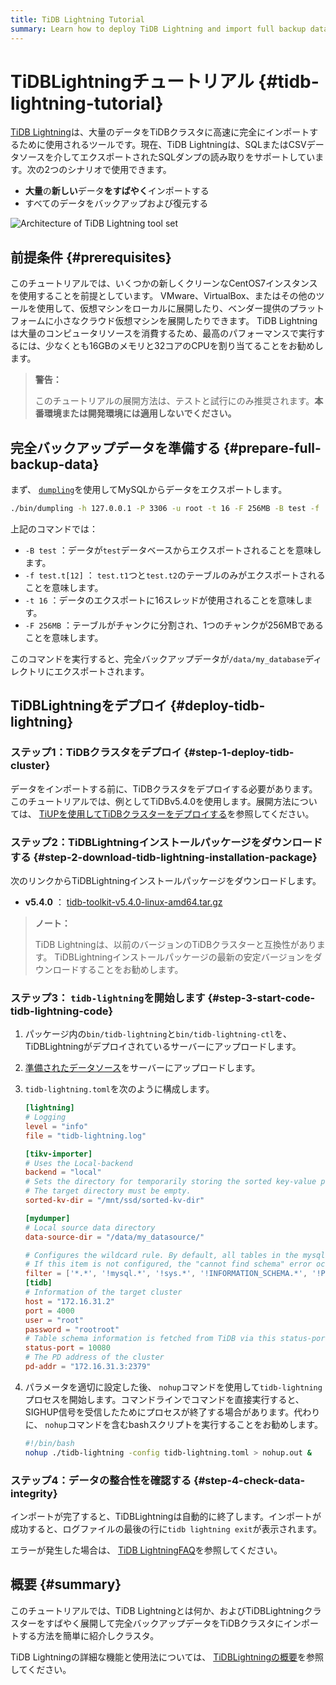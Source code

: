 ```yaml
---
title: TiDB Lightning Tutorial
summary: Learn how to deploy TiDB Lightning and import full backup data to TiDB.
---
```


# TiDBLightningチュートリアル {#tidb-lightning-tutorial}

[TiDB Lightning](https://github.com/pingcap/tidb-lightning)は、大量のデータをTiDBクラスタに高速に完全にインポートするために使用されるツールです。現在、TiDB Lightningは、SQLまたはCSVデータソースを介してエクスポートされたSQLダンプの読み取りをサポートしています。次の2つのシナリオで使用できます。

-   **大量**の<strong>新しい</strong>データ<strong>をすばやく</strong>インポートする
-   すべてのデータをバックアップおよび復元する

![Architecture of TiDB Lightning tool set](https://docs-download.pingcap.com/media/images/docs/tidb-lightning-architecture.png)

## 前提条件 {#prerequisites}

このチュートリアルでは、いくつかの新しくクリーンなCentOS7インスタンスを使用することを前提としています。 VMware、VirtualBox、またはその他のツールを使用して、仮想マシンをローカルに展開したり、ベンダー提供のプラットフォームに小さなクラウド仮想マシンを展開したりできます。 TiDB Lightningは大量のコンピュータリソースを消費するため、最高のパフォーマンスで実行するには、少なくとも16GBのメモリと32コアのCPUを割り当てることをお勧めします。

> **警告：**
>
> このチュートリアルの展開方法は、テストと試行にのみ推奨されます。**本番環境または開発環境には適用しないでください。**

## 完全バックアップデータを準備する {#prepare-full-backup-data}

まず、 [`dumpling`](/dumpling-overview.md)を使用してMySQLからデータをエクスポートします。


```sh
./bin/dumpling -h 127.0.0.1 -P 3306 -u root -t 16 -F 256MB -B test -f 'test.t[12]' -o /data/my_database/
```

上記のコマンドでは：

-   `-B test` ：データが`test`データベースからエクスポートされることを意味します。
-   `-f test.t[12]` ： `test.t1`つと`test.t2`のテーブルのみがエクスポートされることを意味します。
-   `-t 16` ：データのエクスポートに16スレッドが使用されることを意味します。
-   `-F 256MB` ：テーブルがチャンクに分割され、1つのチャンクが256MBであることを意味します。

このコマンドを実行すると、完全バックアップデータが`/data/my_database`ディレクトリにエクスポートされます。

## TiDBLightningをデプロイ {#deploy-tidb-lightning}

### ステップ1：TiDBクラスタをデプロイ {#step-1-deploy-tidb-cluster}

データをインポートする前に、TiDBクラスタをデプロイする必要があります。このチュートリアルでは、例としてTiDBv5.4.0を使用します。展開方法については、 [TiUPを使用してTiDBクラスターをデプロイする](/production-deployment-using-tiup.md)を参照してください。

### ステップ2：TiDBLightningインストールパッケージをダウンロードする {#step-2-download-tidb-lightning-installation-package}

次のリンクからTiDBLightningインストールパッケージをダウンロードします。

-   **v5.4.0** ： [tidb-toolkit-v5.4.0-linux-amd64.tar.gz](https://download.pingcap.org/tidb-toolkit-v5.4.0-linux-amd64.tar.gz)

> **ノート：**
>
> TiDB Lightningは、以前のバージョンのTiDBクラスターと互換性があります。 TiDBLightningインストールパッケージの最新の安定バージョンをダウンロードすることをお勧めします。

### ステップ3： <code>tidb-lightning</code>を開始します {#step-3-start-code-tidb-lightning-code}

1.  パッケージ内の`bin/tidb-lightning`と`bin/tidb-lightning-ctl`を、TiDBLightningがデプロイされているサーバーにアップロードします。

2.  [準備されたデータソース](#prepare-full-backup-data)をサーバーにアップロードします。

3.  `tidb-lightning.toml`を次のように構成します。

    ```toml
    [lightning]
    # Logging
    level = "info"
    file = "tidb-lightning.log"

    [tikv-importer]
    # Uses the Local-backend
    backend = "local"
    # Sets the directory for temporarily storing the sorted key-value pairs.
    # The target directory must be empty.
    sorted-kv-dir = "/mnt/ssd/sorted-kv-dir"

    [mydumper]
    # Local source data directory
    data-source-dir = "/data/my_datasource/"

    # Configures the wildcard rule. By default, all tables in the mysql, sys, INFORMATION_SCHEMA, PERFORMANCE_SCHEMA, METRICS_SCHEMA, and INSPECTION_SCHEMA system databases are filtered.
    # If this item is not configured, the "cannot find schema" error occurs when system tables are imported.
    filter = ['*.*', '!mysql.*', '!sys.*', '!INFORMATION_SCHEMA.*', '!PERFORMANCE_SCHEMA.*', '!METRICS_SCHEMA.*', '!INSPECTION_SCHEMA.*']
    [tidb]
    # Information of the target cluster
    host = "172.16.31.2"
    port = 4000
    user = "root"
    password = "rootroot"
    # Table schema information is fetched from TiDB via this status-port.
    status-port = 10080
    # The PD address of the cluster
    pd-addr = "172.16.31.3:2379"
    ```

4.  パラメータを適切に設定した後、 `nohup`コマンドを使用して`tidb-lightning`プロセスを開始します。コマンドラインでコマンドを直接実行すると、SIGHUP信号を受信したためにプロセスが終了する場合があります。代わりに、 `nohup`コマンドを含むbashスクリプトを実行することをお勧めします。


    ```sh
    #!/bin/bash
    nohup ./tidb-lightning -config tidb-lightning.toml > nohup.out &
    ```

### ステップ4：データの整合性を確認する {#step-4-check-data-integrity}

インポートが完了すると、TiDBLightningは自動的に終了します。インポートが成功すると、ログファイルの最後の行に`tidb lightning exit`が表示されます。

エラーが発生した場合は、 [TiDB LightningFAQ](/tidb-lightning/tidb-lightning-faq.md)を参照してください。

## 概要 {#summary}

このチュートリアルでは、TiDB Lightningとは何か、およびTiDBLightningクラスターをすばやく展開して完全バックアップデータをTiDBクラスタにインポートする方法を簡単に紹介しクラスタ。

TiDB Lightningの詳細な機能と使用法については、 [TiDBLightningの概要](/tidb-lightning/tidb-lightning-overview.md)を参照してください。
